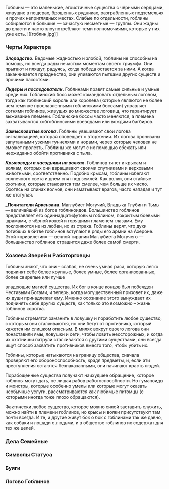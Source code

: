 Гоблины — это маленькие, эгоистичные существа с чёрными сердцами, живущие в пещерах, брошенных рудниках, разграбленных подземельях и прочих неприглядных местах. Слабые по отдельности, гоблины собираются в большие — зачастую несметные — группы. Они жадны до власти и часто злоупотребляют теми полномочиями, которые у них уже есть.
![[гоблин.jpg]]
### Черты Характера
**_Злорадство_.** Ведомые жадностью и злобой, гоблины не способны на помощь, но всегда рады нечастым моментам своего триумфа. Они прыгают и пляшут, радуясь, когда победа остается за ними. А когда заканчивается празднество, они упиваются пытками других существ и прочими пакостями.

**_Лидеры и последователи_.** Гоблинами правят самые сильные и умные среди них. Гоблинский босс может командовать отдельным логовом, тогда как гоблинский король или королева (которые являются не более чем теми же прославленными гоблинскими боссами) управляет сотнями гоблинов, живущих во множестве логовищ, что гарантирует выживание племени. Гоблинские боссы часто меняются, а племена захватываются хобгоблинскими воеводами или вождями багбиров.

**_Замысловатые логова_.** Гоблины увешивают свои логова сигнализацией, которая оповещает о вторжении. Их логова пронизаны запутанными узкими туннелями и норами, через которые человек не сможет пролезть. Гоблины же могут с их помощью сбежать или неожиданно обойти противника с тыла.

**_Крысоводы и наездники на волках_.** Гоблинов тянет к крысам и волкам, которых они взращивают своими спутниками и верховыми животными, соответственно. Подобно крысам, гоблины избегают солнечного света и днем спят под землей. Как волки, они стайные охотники, которые становятся тем смелее, чем больше их число. Охотясь на спинах волков, они изматывают врагов, часто нападая и тут же отступая.

**_Почитатели Аркензана.** Маглубиет Могучий, Владыка Глубин и Тьмы — величайший из богов гоблиноидов. Большинство гоблинов представляет его одиннадцатифутовым гоблином, покрытым боевыми шрамами, с чёрной кожей и горящими пламенем глазами. Ему поклоняются не из любви, но из страха. Гоблины верят, что духи погибших в битве гоблинов вступают в ряды его армии на Ахероне. Этой «привилегии» — вечной тирании Маглубиета Могучего — большинство гоблинов страшится даже более самой смерти.

### Хозяева Зверей и Работорговцы
Гоблины знают, что они – слабая, не очень умная раса, которую легко подчинят себе более крупные, более умные, более организованные, более свирепые или лучше

владеющие магией существа. Их бог в конце концов был побежден Честивыми Богами, и теперь, когда могущественный призовет их, даже их души принадлежат ему. Именно осознание этого вынуждает их подчинять себе других существ, как только это возможно – жизнь гоблинов коротка.

Гоблины стремятся заманить в ловушку и поработить любое существо, с которым они сталкиваются, но они бегут от противника, который кажется им слишком опасным. В милях вокруг своего логова они понаставили ямы, ловушки и сети, чтобы ловить неосторожных, и когда их охотничьи патрули сталкиваются с другими существами, они всегда ищут способ захватить противников вместо того, чтобы убить их.

Гоблины, которые натыкаются на границу общества, сначала проверяют его обороноспособность, крадя предметы, и, если эти преступления остаются безнаказанными, они начинают красть людей.

Порабощенные существа получают наихудшее обращение, которое гоблины могут дать, не лишая рабов работоспособности. Но гуманоиды и монстры, которые особенно умелы или которые могут оказать необычные услуги, рассматриваются как любимые питомцы (с которыми иногда тоже плохо обращаются).

Фактически любое существо, которое можно силой заставить служить, можно найти в племени гоблинов, но крысы и волки присутствуют там почти всегда. И те, и другие живут бок о бок с гоблинами так же давно, как собаки и лошади с людьми, и в обществе гоблинов их содержат для тех же целей.

### Дела Семейные 

### Символы Статуса 

### Буяги 

### Логово Гоблинов 



